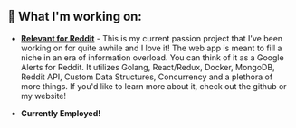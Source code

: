 ## 🔭 What I'm working on:
 - [**Relevant for Reddit**](https://github.com/ablades/relevant) - This is my current passion project that I've been working on for quite awhile and I love it! The web app is meant to fill a niche in an era of information overload. You can think of it as a Google Alerts for Reddit. It utilizes Golang, React/Redux, Docker, MongoDB, Reddit API, Custom Data Structures, Concurrency and a plethora of more things. If you'd like to learn more about it, check out the github or my website!
    
    
 - **Currently Employed!**
 
